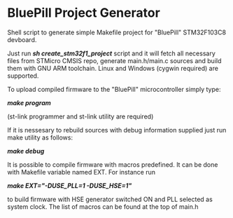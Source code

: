 # BluePill Project Generator

Shell script to generate simple Makefile project for "BluePill" STM32F103C8 devboard.

Just run  ***sh create_stm32f1_project***  script and it will fetch all necessary files from STMicro CMSIS repo, generate main.h/main.c sources and build them with GNU ARM toolchain. Linux and Windows (cygwin required) are supported.


To upload compiled firmware to the "BluePill" microcontroller simply type:

  ***make program***
  
(st-link programmer and st-link utility are required)



If it is nessesary to rebuild sources with debug information supplied just run make utility as follows:

  ***make debug***
  
  

It is possible to compile firmware with macros predefined. It can be done with Makefile variable named EXT. For instance run

  ***make EXT="-DUSE_PLL=1 -DUSE_HSE=1"***
  
to build firmware with HSE generator switched ON and PLL selected as system clock. The list of macros can be found at the top of main.h

